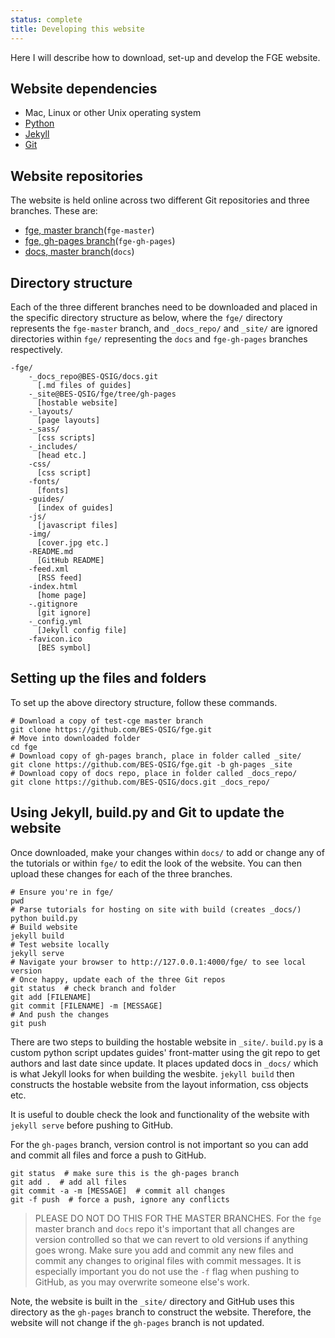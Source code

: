 ```yaml
---
status: complete
title: Developing this website
---
```


Here I will describe how to download, set-up and develop the FGE website.

## Website dependencies

* Mac, Linux or other Unix operating system
* [Python][python]
* [Jekyll][jekyll]
* [Git][git]

## Website repositories

The website is held online across two different Git repositories and three
branches. These are:

* [fge, master branch][fge-master](`fge-master`)
* [fge, gh-pages branch][fge-gh-pages](`fge-gh-pages`)
* [docs, master branch][docs-master](`docs`)

## Directory structure

Each of the three different branches need to be downloaded and placed in the
specific directory structure as below, where the `fge/` directory
represents the `fge-master` branch, and `_docs_repo/` and `_site/` are
ignored directories within `fge/` representing the `docs` and
`fge-gh-pages` branches respectively.

```
-fge/
    -_docs_repo@BES-QSIG/docs.git
      [.md files of guides]
    -_site@BES-QSIG/fge/tree/gh-pages
      [hostable website]
    -_layouts/
      [page layouts]
    -_sass/
      [css scripts]
    -_includes/
      [head etc.]
    -css/
      [css script]
    -fonts/
      [fonts]
    -guides/
      [index of guides]
    -js/
      [javascript files]
    -img/
      [cover.jpg etc.]
    -README.md
      [GitHub README]
    -feed.xml
      [RSS feed]
    -index.html
      [home page]
    -.gitignore
      [git ignore]
    -_config.yml
      [Jekyll config file]
    -favicon.ico
      [BES symbol]
```

## Setting up the files and folders

To set up the above directory structure, follow these commands.

```{bash}
# Download a copy of test-cge master branch
git clone https://github.com/BES-QSIG/fge.git
# Move into downloaded folder
cd fge
# Download copy of gh-pages branch, place in folder called _site/
git clone https://github.com/BES-QSIG/fge.git -b gh-pages _site
# Download copy of docs repo, place in folder called _docs_repo/
git clone https://github.com/BES-QSIG/docs.git _docs_repo/
```

## Using Jekyll, build.py and Git to update the website

Once downloaded, make your changes within `docs/` to add or change any of the
tutorials or within `fge/` to edit the look of the website. You can then
upload these changes for each of the three branches.

```{bash}
# Ensure you're in fge/
pwd
# Parse tutorials for hosting on site with build (creates _docs/)
python build.py
# Build website
jekyll build
# Test website locally
jekyll serve
# Navigate your browser to http://127.0.0.1:4000/fge/ to see local version
# Once happy, update each of the three Git repos
git status  # check branch and folder
git add [FILENAME]
git commit [FILENAME] -m [MESSAGE]
# And push the changes
git push
```

There are two steps to building the hostable website in `_site/`. `build.py`
is a custom python script updates guides' front-matter using the git repo to
get authors and last date since update. It places updated docs in `_docs/`
which is what Jekyll looks for when building the wesbite. `jekyll build` then
constructs the hostable website from the layout information, css objects etc.

It is useful to double check the look and functionality of the website
with `jekyll serve` before pushing to GitHub.

For the `gh-pages` branch, version control is not important so you can add and
commit all files and force a push to GitHub.

```{bash}
git status  # make sure this is the gh-pages branch
git add .  # add all files
git commit -a -m [MESSAGE]  # commit all changes
git -f push  # force a push, ignore any conflicts
```

>PLEASE DO NOT DO THIS FOR THE MASTER BRANCHES. For the `fge` master branch
and `docs` repo it's important that all changes are version controlled so that
we can revert to old versions if anything goes wrong. Make sure you add and
commit any new files and commit any changes to original files with commit
messages. It is especially important you do not use the `-f` flag when pushing
to GitHub, as you may overwrite someone else's work.

Note, the website is built in the `_site/` directory and GitHub uses this
directory as the `gh-pages` branch to construct the website. Therefore, the
website will not change if the `gh-pages` branch is not updated.

<!-- References -->
[python]: https://www.python.org/
[jekyll]: http://jekyllrb.com/
[git]: https://git-scm.com/book/en/v2/Getting-Started-Installing-Git
[fge-master]: https://github.com/BES-QSIG/fge
[fge-gh-pages]: https://github.com/BES-QSIG/fge/tree/gh-pages
[docs-master]: https://github.com/BES-QSIG/docs
